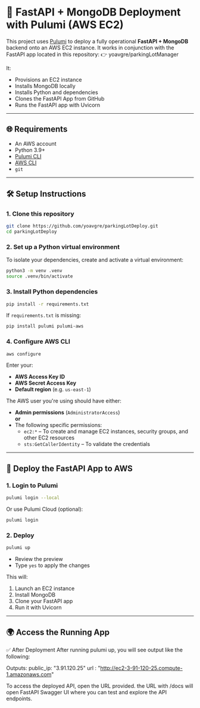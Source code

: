 # 🚀 FastAPI + MongoDB Deployment with Pulumi (AWS EC2)

This project uses [Pulumi](https://www.pulumi.com/) to deploy a fully operational **FastAPI + MongoDB** backend onto an AWS EC2 instance.
It works in conjunction with the FastAPI app located in this repository:
👉 yoavgre/parkingLotManager

It:

* Provisions an EC2 instance
* Installs MongoDB locally
* Installs Python and dependencies
* Clones the FastAPI App from GitHub
* Runs the FastAPI app with Uvicorn

---

## 🌐 Requirements

* An AWS account
* Python 3.9+
* [Pulumi CLI](https://www.pulumi.com/docs/get-started/install/)
* [AWS CLI](https://docs.aws.amazon.com/cli/latest/userguide/install-cliv2.html)
* `git`

---

## 🛠 Setup Instructions

### 1. Clone this repository

```bash
git clone https://github.com/yoavgre/parkingLotDeploy.git
cd parkingLotDeploy
```

### 2. Set up a Python virtual environment

To isolate your dependencies, create and activate a virtual environment:

```bash
python3 -m venv .venv
source .venv/bin/activate
```

### 3. Install Python dependencies

```bash
pip install -r requirements.txt
```

If `requirements.txt` is missing:

```bash
pip install pulumi pulumi-aws
```

### 4. Configure AWS CLI

```bash
aws configure
```

Enter your:

* **AWS Access Key ID**
* **AWS Secret Access Key**
* **Default region** (e.g. `us-east-1`)

The AWS user you're using should have either:

- **Admin permissions** (`AdministratorAccess`)  
  **or**  
- The following specific permissions:  
  - `ec2:*` – To create and manage EC2 instances, security groups, and other EC2 resources  
  - `sts:GetCallerIdentity` – To validate the credentials

---

## 🚀 Deploy the FastAPI App to AWS

### 1. Login to Pulumi

```bash
pulumi login --local
```

Or use Pulumi Cloud (optional):

```bash
pulumi login
```

### 2. Deploy

```bash
pulumi up
```

* Review the preview
* Type `yes` to apply the changes

This will:

1. Launch an EC2 instance
2. Install MongoDB
3. Clone your FastAPI app
4. Run it with Uvicorn

---

## 🌍 Access the Running App

✅ After Deployment
After running pulumi up, you will see output like the following:

Outputs:
    public_ip: "3.91.120.25"
    url      : "http://ec2-3-91-120-25.compute-1.amazonaws.com"

To access the deployed API, open the URL provided.
the URL with /docs will open FastAPI Swagger UI where you can test and explore the API endpoints.
